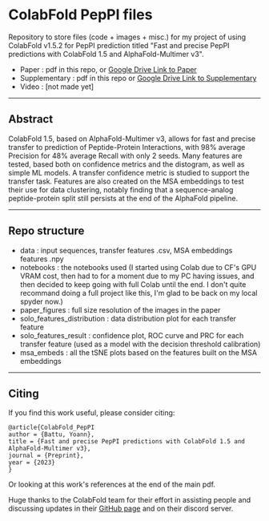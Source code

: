 # ColabFold PepPI files

Repository to store files (code + images + misc.) for my project of using ColabFold v1.5.2 for PepPI prediction titled "Fast and precise PepPI predictions with ColabFold 1.5 and AlphaFold-Multimer v3".

- Paper : pdf in this repo, or [Google Drive Link to Paper](https://drive.google.com/file/d/1Xpoc-DleggcrFVOVCe4rxhqbAIQGe7Mm/view?usp=sharing)
- Supplementary : pdf in this repo or [Google Drive Link to Supplementary](https://drive.google.com/file/d/19R4bybsyg4HVCO0euEBLGTgZEeiiv2nv/view?usp=sharing)
- Video : [not made yet]

----

## Abstract

ColabFold 1.5, based on AlphaFold-Multimer v3, allows for fast and precise transfer to prediction of Peptide-Protein Interactions, with 98% average Precision for 48% average Recall with only 2 seeds. Many features are tested, based both on confidence metrics and the distogram, as well as simple ML models. A transfer confidence metric is studied to support the transfer task. Features are also created on the MSA embeddings to test their use for data clustering, notably finding that a sequence-analog peptide-protein split still persists at the end of the AlphaFold pipeline.

----

## Repo structure

- data : input sequences, transfer features .csv, MSA embeddings features .npy
- notebooks : the notebooks used (I started using Colab due to CF's GPU VRAM cost, then had to for a moment due to my PC having issues, and then decided to keep going with full Colab until the end. I don't quite recommand doing a full project like this, I'm glad to be back on my local spyder now.)
- paper_figures : full size resolution of the images in the paper
- solo_features_distribution : data distribution plot for each transfer feature
- solo_features_result : confidence plot, ROC curve and PRC for each transfer feature (used as a model with the decision threshold calibration)
- msa_embeds : all the tSNE plots based on the features built on the MSA embeddings

----

## Citing

If you find this work useful, please consider citing:

    @article{ColabFold_PepPI
	author = {Battu, Yoann}, 
	title = {Fast and precise PepPI predictions with ColabFold 1.5 and AlphaFold-Multimer v3}, 
	journal = {Preprint}, 
	year = {2023}
    }

Or looking at this work's references at the end of the main pdf.

Huge thanks to the ColabFold team for their effort in assisting people and discussing updates in their [GitHub page](https://github.com/sokrypton/ColabFold) and on their discord server.

